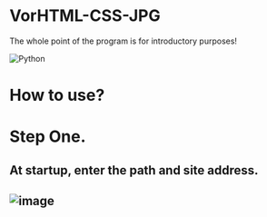 # VorHTML-CSS-JPG
The whole point of the program is for introductory purposes!

![Python](https://img.shields.io/badge/python-3670A0?style=for-the-badge&logo=python&logoColor=ffdd54)

<h1>How to use?<h1>

 Step One.
 <h2>At startup, enter the path and site address.<h2>
 
![image](https://user-images.githubusercontent.com/69690887/230479924-8af601a7-f18d-4fab-9175-758ead4f4c4a.png)
